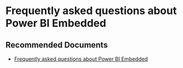   <properties
	pageTitle="licensing for power bi embedded"
	description="licensing for power bi embedded"
	service="microsoft.PowerBIDedicated"
	resource="capacities"
	authors="pjfreitas"
	ms.author="pfreitas"	
	displayOrder="1140"
	selfHelpType="generic"
	supportTopicIds="32628114"
	productPesIds="16334"
	cloudEnvironments="public, MoonCake, fairfax" 
	articleId="ca838b09-1068-746d-a3b3-dce2300be24d"
/>

# Frequently asked questions about Power BI Embedded

## **Recommended Documents**

* [Frequently asked questions about Power BI Embedded](https://docs.microsoft.com/power-bi/developer/embedded-faq)

